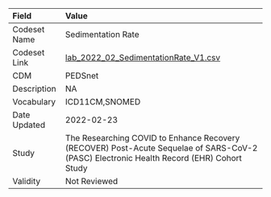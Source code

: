 |Field        |Value                                                                                                                                    |
|:------------|:----------------------------------------------------------------------------------------------------------------------------------------|
|Codeset Name |Sedimentation Rate                                                                                                                       |
|Codeset Link |[lab_2022_02_SedimentationRate_V1.csv](https://github.com/PEDSnet/Variable-Dictionary/blob/main/lab_meas/lab_2022_02_SedimentationRate_V1.csv)|
|CDM          |PEDSnet                                                                                                                                  |
|Description  |NA                                                                                                                                       |
|Vocabulary   |ICD11CM,SNOMED                                                                                                                           |
|Date Updated |2022-02-23                                                                                                                               |
|Study        |The Researching COVID to Enhance Recovery (RECOVER) Post-Acute Sequelae of SARS-CoV-2 (PASC) Electronic Health Record (EHR) Cohort Study |
|Validity     |Not Reviewed                                                                                                                             |
